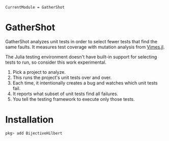 ```@meta
CurrentModule = GatherShot
```

# GatherShot

GatherShot analyzes unit tests in order to select fewer tests that find the same faults. It measures test coverage with mutation analysis from [Vimes.jl](https://github.com/MikeInnes/Vimes.jl).

The Julia testing environment doesn't have built-in support for selecting tests to run, so consider this work experimental.

1. Pick a project to analyze.
2. This runs the project's unit tests over and over.
3. Each time, it intentionally creates a bug and watches which unit tests fail.
4. It reports what subset of unit tests find all failures.
5. You tell the testing framework to execute only those tests.


# Installation

```julia
pkg> add BijectiveHilbert
```
